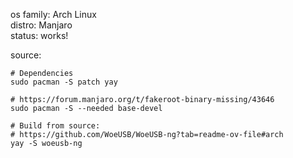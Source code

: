 os family: Arch Linux  
distro: Manjaro  
status: works!

source:
```
# Dependencies
sudo pacman -S patch yay

# https://forum.manjaro.org/t/fakeroot-binary-missing/43646
sudo pacman -S --needed base-devel

# Build from source:
# https://github.com/WoeUSB/WoeUSB-ng?tab=readme-ov-file#arch
yay -S woeusb-ng
```
